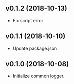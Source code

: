 ## v0.1.2 (2018-10-13)

* Fix script error

## v0.1.1 (2018-10-10)

* Update package.json

## v0.1.0 (2018-10-08)

* Initialize common logger.
